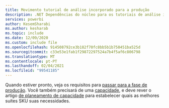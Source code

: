 ```yaml
---
title: Movimento tutorial de análise incorporado para a produção
description: .NET Dependências do núcleo para os tutoriais de análise incorporados.
services: powerbi
author: KesemSharabi
ms.author: kesharab
ms.topic: include
ms.date: 12/09/2020
ms.custom: include file
ms.openlocfilehash: 914508792ce3b182f70fc8bb5b1b758451ba525d
ms.sourcegitcommit: c33e53e1fab1f29872297524a7b4f5af6c806798
ms.translationtype: MT
ms.contentlocale: pt-PT
ms.lasthandoff: 02/04/2021
ms.locfileid: "99541185"
---
```

Quando estiver pronto, veja os requisitos para [passar para a fase de produção](../developer/embedded/move-to-production.md). Você também precisará de uma [capacidade](../developer/embedded/embedded-capacity.md), e deve rever o artigo [de planeamento de capacidade](../developer/embedded/embedded-capacity-planning.md) para estabelecer quais as melhores suítes SKU suas necessidades.
